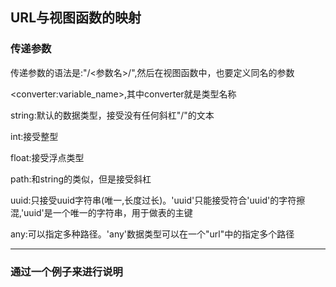 ## URL与视图函数的映射

### 传递参数

传递参数的语法是:"/&lt;参数名&gt;/",然后在视图函数中，也要定义同名的参数

&lt;converter:variable\_name&gt;,其中converter就是类型名称

string:默认的数据类型，接受没有任何斜杠"\/"的文本

int:接受整型

float:接受浮点类型

path:和string的类似，但是接受斜杠

uuid:只接受uuid字符串\(唯一,长度过长\)。'uuid'只能接受符合'uuid'的字符擦混,'uuid'是一个唯一的字符串，用于做表的主键

any:可以指定多种路径。'any'数据类型可以在一个"url"中的指定多个路径

---

### 通过一个例子来进行说明



